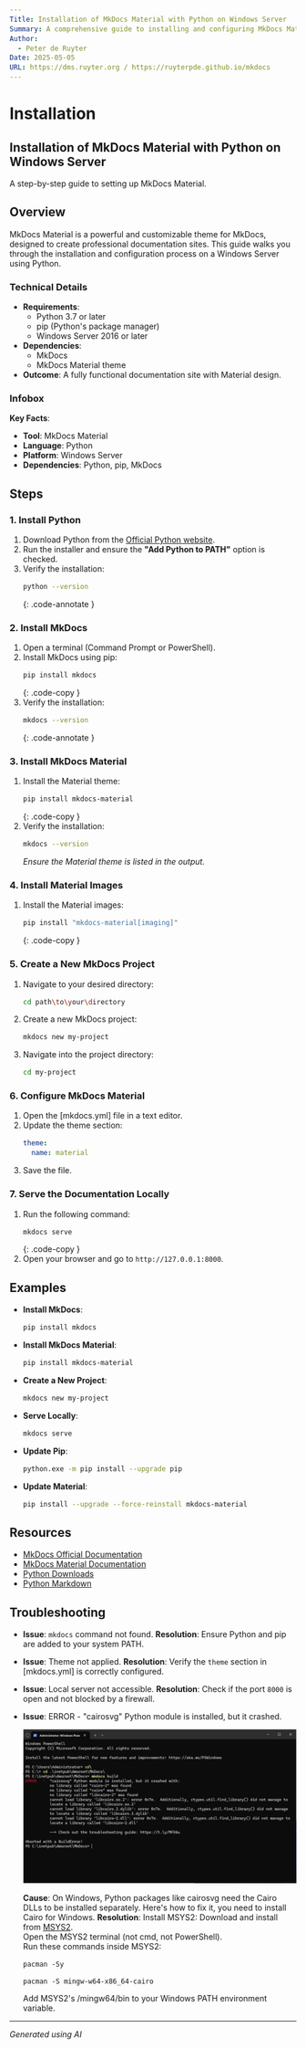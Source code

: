 ```yaml
---
Title: Installation of MkDocs Material with Python on Windows Server
Summary: A comprehensive guide to installing and configuring MkDocs Material on a Windows Server environment using Python.
Author:
  - Peter de Ruyter
Date: 2025-05-05
URL: https://dms.ruyter.org / https://ruyterpde.github.io/mkdocs
---
```


# Installation

## Installation of MkDocs Material with Python on Windows Server
   A step-by-step guide to setting up MkDocs Material.

## Overview
   MkDocs Material is a powerful and customizable theme for MkDocs, designed to create professional documentation sites. This guide walks you through the installation and configuration process on a Windows Server using Python.

### Technical Details
   - **Requirements**:
     - Python 3.7 or later
     - pip (Python's package manager)
     - Windows Server 2016 or later
   - **Dependencies**:
     - MkDocs
     - MkDocs Material theme
   - **Outcome**: A fully functional documentation site with Material design.

### Infobox
   **Key Facts**:
   - **Tool**: MkDocs Material
   - **Language**: Python
   - **Platform**: Windows Server
   - **Dependencies**: Python, pip, MkDocs

## Steps

### 1. Install Python
   1. Download Python from the [Official Python website](https://www.python.org/downloads/).
   2. Run the installer and ensure the **"Add Python to PATH"** option is checked.
   3. Verify the installation:
      ```bash
      python --version
      ```
      {: .code-annotate }

### 2. Install MkDocs
   1. Open a terminal (Command Prompt or PowerShell).
   2. Install MkDocs using pip:
      ```bash
      pip install mkdocs
      ```
      {: .code-copy }
   3. Verify the installation:
      ```bash
      mkdocs --version
      ```
      {: .code-annotate }

### 3. Install MkDocs Material
   1. Install the Material theme:
      ```bash
      pip install mkdocs-material
      ```
      {: .code-copy }
   2. Verify the installation:
      ```bash
      mkdocs --version
      ```
      *Ensure the Material theme is listed in the output.*

### 4. Install Material Images
   1. Install the Material images:
      ```bash
      pip install "mkdocs-material[imaging]"
      ```
      {: .code-copy }

### 5. Create a New MkDocs Project
   1. Navigate to your desired directory:
      ```bash
      cd path\to\your\directory
      ```
   2. Create a new MkDocs project:
      ```bash
      mkdocs new my-project
      ```
   3. Navigate into the project directory:
      ```bash
      cd my-project
      ```

### 6. Configure MkDocs Material
   1. Open the [mkdocs.yml] file in a text editor.
   2. Update the theme section:
      ```yaml
      theme:
        name: material
      ```
   3. Save the file.

### 7. Serve the Documentation Locally
   1. Run the following command:
      ```bash
      mkdocs serve
      ```
      {: .code-copy }
   2. Open your browser and go to `http://127.0.0.1:8000`.

## Examples
   - **Install MkDocs**:
     ```bash
     pip install mkdocs
     ```
   - **Install MkDocs Material**:
     ```bash
     pip install mkdocs-material
     ```
   - **Create a New Project**:
     ```bash
     mkdocs new my-project
     ```
   - **Serve Locally**:
     ```bash
     mkdocs serve
     ```
   - **Update Pip**:
     ```bash
     python.exe -m pip install --upgrade pip
     ```
   - **Update Material**:
     ```bash
     pip install --upgrade --force-reinstall mkdocs-material
     ```


## Resources
   - [MkDocs Official Documentation](https://www.mkdocs.org/)
   - [MkDocs Material Documentation](https://squidfunk.github.io/mkdocs-material/)
   - [Python Downloads](https://www.python.org/downloads/)
   - [Python Markdown](https://python-markdown.github.io/)

## Troubleshooting
   - **Issue**: `mkdocs` command not found.
     **Resolution**: Ensure Python and pip are added to your system PATH.
   - **Issue**: Theme not applied.
     **Resolution**: Verify the `theme` section in [mkdocs.yml] is correctly configured.
   - **Issue**: Local server not accessible.
     **Resolution**: Check if the port `8000` is open and not blocked by a firewall.
   - **Issue**: ERROR   -  "cairosvg" Python module is installed, but it crashed.  

     ![cairo](../../assets/images/cairo_error.png)  
     
     **Cause**: On Windows, Python packages like cairosvg need the Cairo DLLs to be installed separately. Here's how to fix it, you need to install Cairo for Windows.
     **Resolution**: Install MSYS2: Download and install from [MSYS2](https://www.msys2.org/).  
     Open the MSYS2 terminal (not cmd, not PowerShell).  
     Run these commands inside MSYS2:

     ``` title="In MSYS2 Terminal" linenums="1"
     pacman -Sy
     ```

     ``` title="In MSYS2 Terminal" linenums="1"
     pacman -S mingw-w64-x86_64-cairo
     ```
     Add MSYS2's /mingw64/bin to your Windows PATH environment variable.
     
---

*Generated using AI*